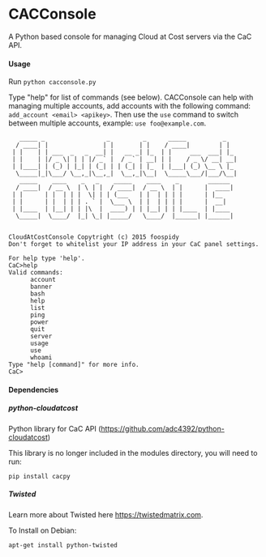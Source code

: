 # CACConsole
A Python based console for managing Cloud at Cost servers via the CaC API.

#### Usage

Run `python cacconsole.py`

Type "help" for list of commands (see below). CACConsole can help with managing multiple accounts, add accounts with the following command: `add_account <email> <apikey>`. Then use the `use` command to switch between multiple accounts, example: `use foo@example.com`.

```
   _____ _                 _         _      _____          _   
  / ____| |               | |       | |    / ____|        | |  
 | |    | | ___  _   _  __| |   __ _| |_  | |     ___  ___| |_ 
 | |    | |/ _ \| | | |/ _` |  / _` | __| | |    / _ \/ __| __|
 | |____| | (_) | |_| | (_| | | (_| | |_  | |___| (_) \__ \ |_ 
  \_____|_|\___/ \__,_|\__,_|  \__,_|\__|  \_____\___/|___/\__|
   _____    ____    _   _    _____    ____    _        ______  
  / ____|  / __ \  | \ | |  / ____|  / __ \  | |      |  ____| 
 | |      | |  | | |  \| | | (___   | |  | | | |      | |__    
 | |      | |  | | | . ` |  \___ \  | |  | | | |      |  __|   
 | |____  | |__| | | |\  |  ____) | | |__| | | |____  | |____  
  \_____|  \____/  |_| \_| |_____/   \____/  |______| |______| 
                                                               
                                                               
CloudAtCostConsole Copytright (c) 2015 foospidy
Don't forget to whitelist your IP address in your CaC panel settings.

For help type 'help'.
CaC>help
Valid commands:
      account
      banner
      bash
      help
      list
      ping
      power
      quit
      server
      usage
      use
      whoami
Type "help [command]" for more info.
CaC>
```

#### Dependencies

##### python-cloudatcost
Python library for CaC API (https://github.com/adc4392/python-cloudatcost)

This library is no longer included in the modules directory, you will need to run:

`pip install cacpy`


##### Twisted
Learn more about Twisted here https://twistedmatrix.com.

To Install on Debian:

`apt-get install python-twisted`
